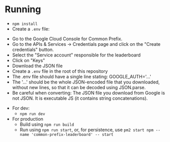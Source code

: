 # Running
* `npm install`
* Create a `.env` file:
 - Go to the Google Cloud Console for Common Prefix.
 - Go to the APIs & Services → Credentials page and click on the "Create credentials" button.
 - Select the "Service account" responsible for the leaderboard
 - Click on "Keys"
 - Download the JSON file
 - Create a `.env` file in the root of this repository
 - The .env file should have a single line stating: GOOGLE_AUTH='...'
 - The '...' should be the whole JSON-encoded file that you downloaded, without new lines, so that it can be decoded using JSON.parse.
 - Be careful when converting: The JSON file you download from Google is not JSON. It is executable JS (it contains string concatenations).
* For dev:
  - `npm run dev`
* For production
  - Build using `npm run build`
  - Run using `npm run start`, or, for persistence, use `pm2 start npm --name 'common-prefix-leaderboard' -- start`
